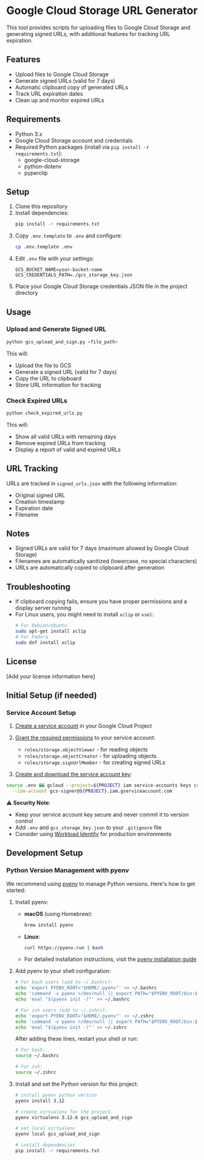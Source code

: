 # Google Cloud Storage URL Generator

This tool provides scripts for uploading files to Google Cloud Storage and generating signed URLs, with additional features for tracking URL expiration.

## Features

- Upload files to Google Cloud Storage
- Generate signed URLs (valid for 7 days)
- Automatic clipboard copy of generated URLs
- Track URL expiration dates
- Clean up and monitor expired URLs

## Requirements

- Python 3.x
- Google Cloud Storage account and credentials
- Required Python packages (install via `pip install -r requirements.txt`):
  - google-cloud-storage
  - python-dotenv
  - pyperclip

## Setup

1. Clone this repository
2. Install dependencies:
   ```bash
   pip install -r requirements.txt
   ```
3. Copy `.env.template` to `.env` and configure:
   ```bash
   cp .env.template .env
   ```
4. Edit `.env` file with your settings:
   ```
   GCS_BUCKET_NAME=your-bucket-name
   GCS_CREDENTIALS_PATH=./gcs_storage_key.json
   ```
5. Place your Google Cloud Storage credentials JSON file in the project directory

## Usage

### Upload and Generate Signed URL

```bash
python gcs_upload_and_sign.py <file_path>
```

This will:
- Upload the file to GCS
- Generate a signed URL (valid for 7 days)
- Copy the URL to clipboard
- Store URL information for tracking

### Check Expired URLs

```bash
python check_expired_urls.py
```

This will:
- Show all valid URLs with remaining days
- Remove expired URLs from tracking
- Display a report of valid and expired URLs

## URL Tracking

URLs are tracked in `signed_urls.json` with the following information:
- Original signed URL
- Creation timestamp
- Expiration date
- Filename

## Notes

- Signed URLs are valid for 7 days (maximum allowed by Google Cloud Storage)
- Filenames are automatically sanitized (lowercase, no special characters)
- URLs are automatically copied to clipboard after generation

## Troubleshooting

- If clipboard copying fails, ensure you have proper permissions and a display server running
- For Linux users, you might need to install `xclip` or `xsel`:
  ```bash
  # For Debian/Ubuntu
  sudo apt-get install xclip
  # For Fedora
  sudo dnf install xclip
  ```

## License

[Add your license information here]

## Initial Setup (if needed)

### Service Account Setup

1. [Create a service account](https://cloud.google.com/iam/docs/creating-managing-service-accounts#creating) in your Google Cloud Project
2. [Grant the required permissions](https://cloud.google.com/storage/docs/access-control/iam-roles) to your service account:
   - `roles/storage.objectViewer` - for reading objects
   - `roles/storage.objectCreator` - for uploading objects
   - `roles/storage.signUrlMember` - for creating signed URLs

3. [Create and download the service account key](https://cloud.google.com/iam/docs/creating-managing-service-account-keys#creating):
```sh
source .env && gcloud --project=${PROJECT} iam service-accounts keys create gcs_storage_key.json \
  --iam-account gcs-signer@${PROJECT}.iam.gserviceaccount.com
```

⚠️ **Security Note**: 
- Keep your service account key secure and never commit it to version control
- Add `.env` and `gcs_storage_key.json` to your `.gitignore` file
- Consider using [Workload Identity](https://cloud.google.com/iam/docs/workload-identity-federation) for production environments

## Development Setup

### Python Version Management with pyenv

We recommend using [pyenv](https://github.com/pyenv/pyenv) to manage Python versions. Here's how to get started:

1. Install pyenv:
   - **macOS** (using Homebrew):
     ```bash
     brew install pyenv
     ```
   - **Linux**:
     ```bash
     curl https://pyenv.run | bash
     ```
   - For detailed installation instructions, visit the [pyenv installation guide](https://github.com/pyenv/pyenv#installation)

2. Add pyenv to your shell configuration:
   ```bash
   # For bash users (add to ~/.bashrc):
   echo 'export PYENV_ROOT="$HOME/.pyenv"' >> ~/.bashrc
   echo 'command -v pyenv >/dev/null || export PATH="$PYENV_ROOT/bin:$PATH"' >> ~/.bashrc
   echo 'eval "$(pyenv init -)"' >> ~/.bashrc

   # For zsh users (add to ~/.zshrc):
   echo 'export PYENV_ROOT="$HOME/.pyenv"' >> ~/.zshrc
   echo 'command -v pyenv >/dev/null || export PATH="$PYENV_ROOT/bin:$PATH"' >> ~/.zshrc
   echo 'eval "$(pyenv init -)"' >> ~/.zshrc
   ```
   
   After adding these lines, restart your shell or run:
   ```bash
   # For bash:
   source ~/.bashrc
   
   # For zsh:
   source ~/.zshrc
   ```

3. Install and set the Python version for this project:
   ```bash
   # install pyenv python version
   pyenv install 3.12

   # create virtualenv for the project
   pyenv virtualenv 3.12.6 gcs_upload_and_sign

   # set local virtualenv
   pyenv local gcs_upload_and_sign

   # install dependencies
   pip install -r requirements.txt
   ```

